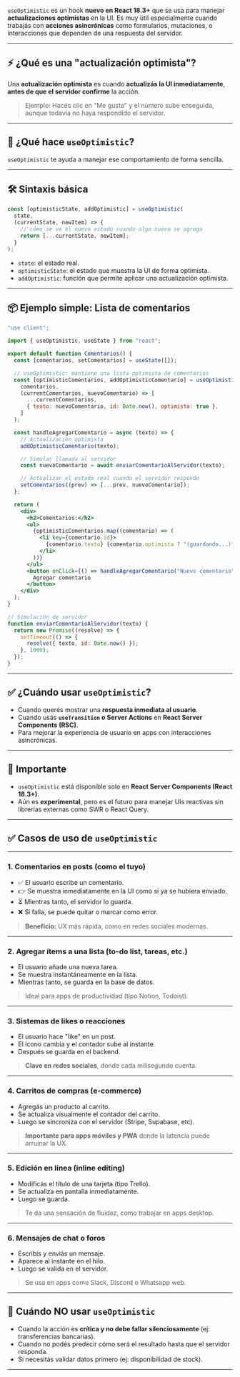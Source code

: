 `useOptimistic` es un hook **nuevo en React 18.3+** que se usa para manejar **actualizaciones optimistas** en la UI. Es muy útil especialmente cuando trabajás con **acciones asincrónicas** como formularios, mutaciones, o interacciones que dependen de una respuesta del servidor.

---

## ⚡ ¿Qué es una "actualización optimista"?

Una **actualización optimista** es cuando **actualizás la UI inmediatamente**, **antes de que el servidor confirme** la acción.

> Ejemplo: Hacés clic en "Me gusta" y el número sube enseguida, aunque todavía no haya respondido el servidor.

---

## 🧠 ¿Qué hace `useOptimistic`?

`useOptimistic` te ayuda a manejar ese comportamiento de forma sencilla.

---

## 🛠️ Sintaxis básica

```js
const [optimisticState, addOptimistic] = useOptimistic(
  state,
  (currentState, newItem) => {
    // cómo se ve el nuevo estado cuando algo nuevo se agrega
    return [...currentState, newItem];
  }
);
```

- `state`: el estado real.
- `optimisticState`: el estado que muestra la UI de forma optimista.
- `addOptimistic`: función que permite aplicar una actualización optimista.

---

## 📦 Ejemplo simple: Lista de comentarios

```jsx
"use client";

import { useOptimistic, useState } from "react";

export default function Comentarios() {
  const [comentarios, setComentarios] = useState([]);

  // useOptimistic: mantiene una lista optimista de comentarios
  const [optimisticComentarios, addOptimisticComentario] = useOptimistic(
    comentarios,
    (currentComentarios, nuevoComentario) => [
      ...currentComentarios,
      { texto: nuevoComentario, id: Date.now(), optimista: true },
    ]
  );

  const handleAgregarComentario = async (texto) => {
    // Actualización optimista
    addOptimisticComentario(texto);

    // Simular llamada al servidor
    const nuevoComentario = await enviarComentarioAlServidor(texto);

    // Actualizar el estado real cuando el servidor responde
    setComentarios((prev) => [...prev, nuevoComentario]);
  };

  return (
    <div>
      <h2>Comentarios:</h2>
      <ul>
        {optimisticComentarios.map((comentario) => (
          <li key={comentario.id}>
            {comentario.texto} {comentario.optimista ? "(guardando...)" : ""}
          </li>
        ))}
      </ul>
      <button onClick={() => handleAgregarComentario("Nuevo comentario")}>
        Agregar comentario
      </button>
    </div>
  );
}

// Simulación de servidor
function enviarComentarioAlServidor(texto) {
  return new Promise((resolve) => {
    setTimeout(() => {
      resolve({ texto, id: Date.now() });
    }, 1000);
  });
}
```

---

## ✅ ¿Cuándo usar `useOptimistic`?

- Cuando querés mostrar una **respuesta inmediata al usuario**.
- Cuando usás **`useTransition` o Server Actions** en **React Server Components (RSC)**.
- Para mejorar la experiencia de usuario en apps con interacciones asincrónicas.

---

## 🚨 Importante

- `useOptimistic` está disponible solo en **React Server Components (React 18.3+)**.
- Aún es **experimental**, pero es el futuro para manejar UIs reactivas sin librerías externas como SWR o React Query.

---

## ✅ Casos de uso de `useOptimistic`

---

### 1. **Comentarios en posts (como el tuyo)**

- ✅ El usuario escribe un comentario.
- 👉 Se muestra inmediatamente en la UI como si ya se hubiera enviado.
- ⏳ Mientras tanto, el servidor lo guarda.
- ❌ Si falla, se puede quitar o marcar como error.

> **Beneficio:** UX más rápida, como en redes sociales modernas.

---

### 2. **Agregar ítems a una lista (to-do list, tareas, etc.)**

- El usuario añade una nueva tarea.
- Se muestra instantáneamente en la lista.
- Mientras tanto, se guarda en la base de datos.

> Ideal para apps de productividad (tipo Notion, Todoist).

---

### 3. **Sistemas de likes o reacciones**

- El usuario hace "like" en un post.
- El ícono cambia y el contador sube al instante.
- Después se guarda en el backend.

> **Clave en redes sociales**, donde cada milisegundo cuenta.

---

### 4. **Carritos de compras (e-commerce)**

- Agregás un producto al carrito.
- Se actualiza visualmente el contador del carrito.
- Luego se sincroniza con el servidor (Stripe, Supabase, etc).

> **Importante para apps móviles y PWA** donde la latencia puede arruinar la UX.

---

### 5. **Edición en línea (inline editing)**

- Modificás el título de una tarjeta (tipo Trello).
- Se actualiza en pantalla inmediatamente.
- Luego se guarda.

> Te da una sensación de fluidez, como trabajar en apps desktop.

---

### 6. **Mensajes de chat o foros**

- Escribís y enviás un mensaje.
- Aparece al instante en el hilo.
- Luego se valida en el servidor.

> Se usa en apps como Slack, Discord o Whatsapp web.

---

## 🧩 Cuándo **NO** usar `useOptimistic`

- Cuando la acción es **crítica y no debe fallar silenciosamente** (ej: transferencias bancarias).
- Cuando no podés predecir cómo será el resultado hasta que el servidor responda.
- Si necesitás validar datos primero (ej: disponibilidad de stock).

---
